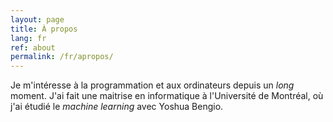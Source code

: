 ```yaml
---
layout: page
title: À propos
lang: fr
ref: about
permalink: /fr/apropos/
---
```


Je m'intéresse à la programmation et aux ordinateurs depuis un _long_
moment. J'ai fait une maitrise en informatique à l'Université de
Montréal, où j'ai étudié le _machine learning_ avec Yoshua Bengio.
